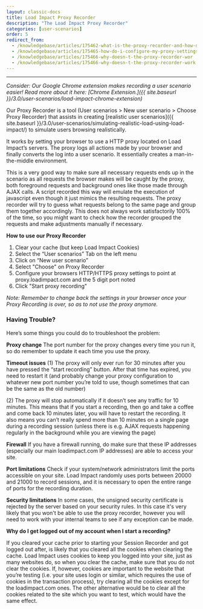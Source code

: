 ```yaml
---
layout: classic-docs
title: Load Impact Proxy Recorder
description: "The Load Impact Proxy Recorder"
categories: [user-scenarios]
order: 5
redirect_from:
  - /knowledgebase/articles/175462-what-is-the-proxy-recorder-and-how-does-it-work
  - /knowledgebase/articles/175465-how-do-i-configure-my-proxy-settings-for-the-sessi
  - /knowledgebase/articles/175466-why-doesn-t-the-proxy-recorder-wor
  - /knowledgebase/articles/175466-why-doesn-t-the-proxy-recorder-work
---
```


***

_Consider: Our Google Chrome extension makes recording a user scenario easier! Read more about it here: [Chrome Extension.]({{ site.baseurl }}/3.0/user-scenarios/load-impact-chrome-extension)_


Our Proxy Recorder is a tool (User scenarios > New user scenario > Choose Proxy Recorder) that assists in creating [realistic user scenarios]({{ site.baseurl }}/3.0/user-scenarios/simulating-realistic-load-using-load-impact/) to simulate users browsing realistically.

It works by setting your browser to use a HTTP proxy located on Load Impact’s servers. The proxy logs all actions made by your browser and finally converts the log into a user scenario. It essentially creates a man-in-the-middle environment.

This is a very good way to make sure all necessary requests ends up in the scenario as all requests the browser makes will be caught by the proxy, both foreground requests and background ones like those made through AJAX calls. A script recorded this way will emulate the execution of javascript even though it just mimics the resulting requests. The proxy recorder will try to guess what requests belong to the same page and group them together accordingly. This does not always work satisfactorily 100% of the time, so you might want to check how the recorder grouped the requests and make adjustments manually if necessary.

**How to use our Proxy Recorder**
1. Clear your cache (but keep Load Impact Cookies)
2. Select the “User scenarios” Tab on the left menu
3. Click on “New user scenario”
4. Select "Choose"  on Proxy Recorder
5. Configure your browsers HTTP/HTTPS proxy settings to point at proxy.loadimpact.com and the 5 digit port noted
6. Click "Start proxy recording"

_Note: Remember to change back the settings in your browser once your Proxy Recording is over, so as to not use the proxy anymore._

### Having Trouble?
Here’s some things you could do to troubleshoot the problem:

**Proxy change**
The port number for the proxy changes every time you run it, so do remember to update it each time you use the proxy.

**Timeout issues**
(1) The proxy will only ever run for 30 minutes after you have pressed the “start recording” button. After that time has expired, you need to restart it (and probably change your proxy configuration to whatever new port number you’re told to use, though sometimes that can be the same as the old number)

(2) The proxy will stop automatically if it doesn’t see any traffic for 10 minutes. This means that if you start a recording, then go and take a coffee and come back 10 minutes later, you will have to restart the recording. It also means you can’t really spend more than 10 minutes on a single page during a recording session (unless there is e.g. AJAX requests happening regularly in the background while you are viewing the page)

**Firewall**
If you have a firewall running, do make sure that these IP addresses (especially our main loadimpact.com IP addresses) are able to access your site.

**Port limitations**
Check if your system/network administrators limit the ports accessible on your site. Load Impact randomly uses ports between 20000 and 21000 to record sessions, and it is necessary to open the entire range of ports for the recording duration.

**Security limitations**
In some cases, the unsigned security certificate is rejected by the server based on your security rules.  In this case it's very likely that you won't be able to use the proxy recorder, however you will need to work with your internal teams to see if any exception can be made.

**Why do I get logged out of my account when I start a recording?**

If you cleared your cache prior to starting your Session Recorder and got logged out after, is likely that you cleared all the cookies when clearing the cache. Load Impact uses cookies to keep you logged into your site, just as many websites do, so when you clear the cache, make sure that you do not clear the cookies. If, however, cookies are important to the website that you’re testing (i.e. your site uses login or similar, which requires the use of cookies in the transaction process), try clearing all the cookies except for the loadimpact.com ones. The other alternative would be to clear all the cookies related to the site which you want to test, which would have the same effect.
